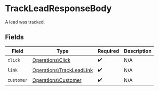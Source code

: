 # TrackLeadResponseBody

A lead was tracked.


## Fields

| Field                                                                | Type                                                                 | Required                                                             | Description                                                          |
| -------------------------------------------------------------------- | -------------------------------------------------------------------- | -------------------------------------------------------------------- | -------------------------------------------------------------------- |
| `click`                                                              | [Operations\Click](../../Models/Operations/Click.md)                 | :heavy_check_mark:                                                   | N/A                                                                  |
| `link`                                                               | [Operations\TrackLeadLink](../../Models/Operations/TrackLeadLink.md) | :heavy_check_mark:                                                   | N/A                                                                  |
| `customer`                                                           | [Operations\Customer](../../Models/Operations/Customer.md)           | :heavy_check_mark:                                                   | N/A                                                                  |